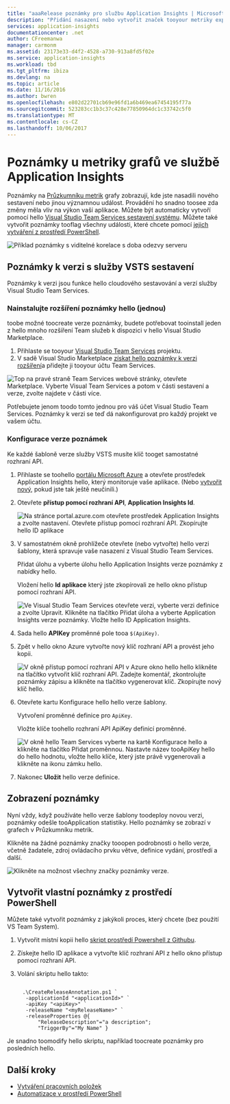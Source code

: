 ```yaml
---
title: "aaaRelease poznámky pro službu Application Insights | Microsoft Docs"
description: "Přidání nasazení nebo vytvořit značek tooyour metriky explorer grafů ve službě Application Insights."
services: application-insights
documentationcenter: .net
author: CFreemanwa
manager: carmonm
ms.assetid: 23173e33-d4f2-4528-a730-913a8fd5f02e
ms.service: application-insights
ms.workload: tbd
ms.tgt_pltfrm: ibiza
ms.devlang: na
ms.topic: article
ms.date: 11/16/2016
ms.author: bwren
ms.openlocfilehash: e802d22701cb69e96fd1a6b469ea67454195f77a
ms.sourcegitcommit: 523283cc1b3c37c428e77850964dc1c33742c5f0
ms.translationtype: MT
ms.contentlocale: cs-CZ
ms.lasthandoff: 10/06/2017
---
```

# <a name="annotations-on-metric-charts-in-application-insights"></a>Poznámky u metriky grafů ve službě Application Insights
Poznámky na [Průzkumníku metrik](app-insights-metrics-explorer.md) grafy zobrazují, kde jste nasadili nového sestavení nebo jinou významnou událost. Provádění ho snadno toosee zda změny měla vliv na výkon vaší aplikace. Můžete být automaticky vytvoří pomocí hello [Visual Studio Team Services sestavení systému](https://www.visualstudio.com/en-us/get-started/build/build-your-app-vs). Můžete také vytvořit poznámky tooflag všechny události, které chcete pomocí [jejich vytváření z prostředí PowerShell](#create-annotations-from-powershell).

![Příklad poznámky s viditelné korelace s doba odezvy serveru](./media/app-insights-annotations/00.png)



## <a name="release-annotations-with-vsts-build"></a>Poznámky k verzi s služby VSTS sestavení

Poznámky k verzi jsou funkce hello cloudového sestavování a verzí služby Visual Studio Team Services. 

### <a name="install-hello-annotations-extension-one-time"></a>Nainstalujte rozšíření poznámky hello (jednou)
toobe možné toocreate verze poznámky, budete potřebovat tooinstall jeden z hello mnoho rozšíření Team služeb k dispozici v hello Visual Studio Marketplace.

1. Přihlaste se tooyour [Visual Studio Team Services](https://www.visualstudio.com/en-us/get-started/setup/sign-up-for-visual-studio-online) projektu.
2. V sadě Visual Studio Marketplace [získat hello poznámky k verzi rozšíření](https://marketplace.visualstudio.com/items/ms-appinsights.appinsightsreleaseannotations)a přidejte ji tooyour účtu Team Services.

![Top na pravé straně Team Services webové stránky, otevřete Marketplace. Vyberte Visual Team Services a potom v části sestavení a verze, zvolte najdete v části více.](./media/app-insights-annotations/10.png)

Potřebujete jenom toodo tomto jednou pro váš účet Visual Studio Team Services. Poznámky k verzi se teď dá nakonfigurovat pro každý projekt ve vašem účtu. 

### <a name="configure-release-annotations"></a>Konfigurace verze poznámek

Ke každé šabloně verze služby VSTS musíte klíč tooget samostatné rozhraní API.

1. Přihlaste se toohello [portálu Microsoft Azure](https://portal.azure.com) a otevřete prostředek Application Insights hello, který monitoruje vaše aplikace. (Nebo [vytvořit nový](app-insights-overview.md), pokud jste tak ještě neučinili.)
2. Otevřete **přístup pomocí rozhraní API**, **Application Insights Id**.
   
    ![Na stránce portal.azure.com otevřete prostředek Application Insights a zvolte nastavení. Otevřete přístup pomocí rozhraní API. Zkopírujte hello ID aplikace](./media/app-insights-annotations/20.png)

4. V samostatném okně prohlížeče otevřete (nebo vytvořte) hello verzi šablony, která spravuje vaše nasazení z Visual Studio Team Services. 
   
    Přidat úlohu a vyberte úlohu hello Application Insights verze poznámky z nabídky hello.
   
    Vložení hello **Id aplikace** který jste zkopírovali ze hello okno přístup pomocí rozhraní API.
   
    ![Ve Visual Studio Team Services otevřete verzi, vyberte verzi definice a zvolte Upravit. Klikněte na tlačítko Přidat úloha a vyberte Application Insights verze poznámky. Vložte hello ID Application Insights.](./media/app-insights-annotations/30.png)
4. Sada hello **APIKey** proměnné pole tooa `$(ApiKey)`.

5. Zpět v hello okno Azure vytvořte nový klíč rozhraní API a provést jeho kopii.
   
    ![V okně přístup pomocí rozhraní API v Azure okno hello hello klikněte na tlačítko vytvořit klíč rozhraní API. Zadejte komentář, zkontrolujte poznámky zápisu a klikněte na tlačítko vygenerovat klíč. Zkopírujte nový klíč hello.](./media/app-insights-annotations/40.png)

6. Otevřete kartu Konfigurace hello hello verze šablony.
   
    Vytvoření proměnné definice pro `ApiKey`.
   
    Vložte klíče toohello rozhraní API ApiKey definicí proměnné.
   
    ![V okně hello Team Services vyberte na kartě Konfigurace hello a klikněte na tlačítko Přidat proměnnou. Nastavte název tooApiKey hello do hello hodnotu, vložte hello klíče, který jste právě vygenerovali a klikněte na ikonu zámku hello.](./media/app-insights-annotations/50.png)
7. Nakonec **Uložit** hello verze definice.


## <a name="view-annotations"></a>Zobrazení poznámky
Nyní vždy, když používáte hello verze šablony toodeploy novou verzi, poznámky odešle tooApplication statistiky. Hello poznámky se zobrazí v grafech v Průzkumníku metrik.

Klikněte na žádné poznámky značky tooopen podrobnosti o hello verze, včetně žadatele, zdroj ovládacího prvku větve, definice vydání, prostředí a další.

![Klikněte na možnost všechny značky poznámky verze.](./media/app-insights-annotations/60.png)

## <a name="create-custom-annotations-from-powershell"></a>Vytvořit vlastní poznámky z prostředí PowerShell
Můžete také vytvořit poznámky z jakýkoli proces, který chcete (bez použití VS Team System). 


1. Vytvořit místní kopii hello [skript prostředí Powershell z Githubu](https://github.com/Microsoft/ApplicationInsights-Home/blob/master/API/CreateReleaseAnnotation.ps1).

2. Získejte hello ID aplikace a vytvořte klíč rozhraní API z hello okno přístup pomocí rozhraní API.

3. Volání skriptu hello takto:

```PS

     .\CreateReleaseAnnotation.ps1 `
      -applicationId "<applicationId>" `
      -apiKey "<apiKey>" `
      -releaseName "<myReleaseName>" `
      -releaseProperties @{
          "ReleaseDescription"="a description";
          "TriggerBy"="My Name" }
```

Je snadno toomodify hello skriptu, například toocreate poznámky pro posledních hello.

## <a name="next-steps"></a>Další kroky

* [Vytváření pracovních položek](app-insights-diagnostic-search.md#create-work-item)
* [Automatizace v prostředí PowerShell](app-insights-powershell.md)
